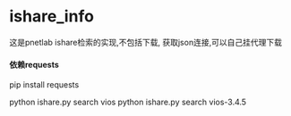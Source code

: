 # ishare_info
这是pnetlab ishare检索的实现,不包括下载, 获取json连接,可以自己挂代理下载


#### 依赖requests
pip install requests

python ishare.py search vios
python ishare.py search vios-3.4.5
